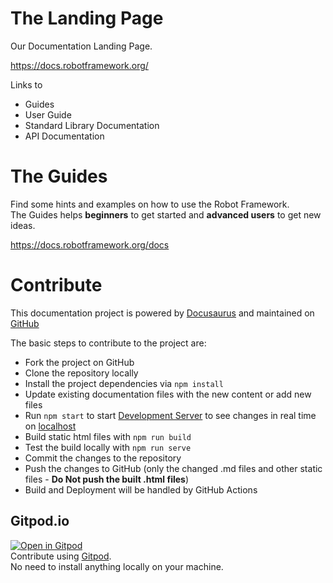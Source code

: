 # The Landing Page

Our Documentation Landing Page.  

https://docs.robotframework.org/

Links to 

- Guides
- User Guide
- Standard Library Documentation
- API Documentation

# The Guides

Find some hints and examples on how to use the Robot Framework.  
The Guides helps **beginners** to get started and **advanced users** to get new ideas.

https://docs.robotframework.org/docs

# Contribute

This documentation project is powered by [Docusaurus](https://docusaurus.io/) and maintained on [GitHub](https://github.com/MarketSquare/robotframeworkguides)

The basic steps to contribute to the project are:
- Fork the project on GitHub
- Clone the repository locally
- Install the project dependencies via `npm install`
- Update existing documentation files with the new content or add new files
- Run `npm start` to start [Development Server](https://docusaurus.io/docs/installation#running-the-development-server) to see changes in real time on [localhost](http://localhost:3000)
- Build static html files with `npm run build`
- Test the build locally with `npm run serve`
- Commit the changes to the repository
- Push the changes to GitHub (only the changed .md files and other static files - **Do Not push the built .html files**)
- Build and Deployment will be handled by GitHub Actions

## Gitpod.io
[![Open in Gitpod](https://gitpod.io/button/open-in-gitpod.svg)](https://gitpod.io/#https://github.com/MarketSquare/robotframeworkguides)  
Contribute using [Gitpod](https://gitpod.io/#https://github.com/MarketSquare/robotframeworkguides).  
No need to install anything locally on your machine.
